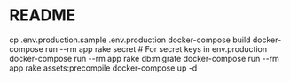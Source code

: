 # README

cp .env.production.sample .env.production
docker-compose build
docker-compose run --rm app rake secret      # For secret keys in env.production
docker-compose run --rm app rake db:migrate
docker-compose run --rm app rake assets:precompile
docker-compose up -d


